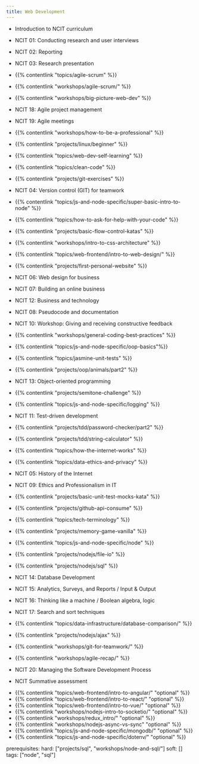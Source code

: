 ```yaml
---
title: Web Development
---
```


- Introduction to NCIT curriculum
- NCIT 01: Conducting research and user interviews
- NCIT 02: Reporting
- NCIT 03: Research presentation
- {{% contentlink "topics/agile-scrum" %}}
- {{% contentlink "workshops/agile-scrum/" %}}
- {{% contentlink "workshops/big-picture-web-dev" %}}
- NCIT 18: Agile project management
- NCIT 19: Agile meetings
- {{% contentlink "workshops/how-to-be-a-professional" %}}
- {{% contentlink "projects/linux/beginner" %}}
- {{% contentlink "topics/web-dev-self-learning" %}}
- {{% contentlink "topics/clean-code" %}}
- {{% contentlink "projects/git-exercises" %}}
- NCIT 04: Version control (GIT) for teamwork
- {{% contentlink "topics/js-and-node-specific/super-basic-intro-to-node" %}}
- {{% contentlink "topics/how-to-ask-for-help-with-your-code" %}}
- {{% contentlink "projects/basic-flow-control-katas" %}}
- {{% contentlink "workshops/intro-to-css-architecture" %}}
- {{% contentlink "topics/web-frontend/intro-to-web-design/" %}}
- {{% contentlink "projects/first-personal-website" %}}
- NCIT 06: Web design for business
- NCIT 07: Building an online business
- NCIT 12: Business and technology
- NCIT 08: Pseudocode and documentation
- NCIT 10: Workshop: Giving and receiving constructive feedback
- {{% contentlink "workshops/general-coding-best-practices" %}}
- {{% contentlink "topics/js-and-node-specific/oop-basics"%}}
- {{% contentlink "topics/jasmine-unit-tests" %}}
- {{% contentlink "projects/oop/animals/part2" %}}
- NCIT 13: Object-oriented programming
- {{% contentlink "projects/semitone-challenge" %}}
- {{% contentlink "topics/js-and-node-specific/logging" %}}
- NCIT 11: Test-driven development
- {{% contentlink "projects/tdd/password-checker/part2" %}}
- {{% contentlink "projects/tdd/string-calculator" %}}
- {{% contentlink "topics/how-the-internet-works" %}}
- {{% contentlink "topics/data-ethics-and-privacy" %}}
- NCIT 05: History of the Internet
- NCIT 09: Ethics and Professionalism in IT
- {{% contentlink "projects/basic-unit-test-mocks-kata" %}}
- {{% contentlink "projects/github-api-consume" %}}
- {{% contentlink "topics/tech-terminology" %}}
- {{% contentlink "projects/memory-game-vanilla" %}}

- {{% contentlink "topics/js-and-node-specific/node" %}}
- {{% contentlink "projects/nodejs/file-io" %}}
- {{% contentlink "projects/nodejs/sql" %}}
- NCIT 14: Database Development
- NCIT 15: Analytics, Surveys, and Reports / Input & Output
- NCIT 16: Thinking like a machine / Boolean algebra, logic
- NCIT 17: Search and sort techniques

* {{% contentlink "topics/data-infrastructure/database-comparison/" %}}

- {{% contentlink "projects/nodejs/ajax" %}}

- {{% contentlink "workshops/git-for-teamwork/" %}}
- {{% contentlink "workshops/agile-recap/" %}}

- NCIT 20: Managing the Software Development Process
- NCIT Summative assessment

* {{% contentlink "topics/web-frontend/intro-to-angular/" "optional" %}}
* {{% contentlink "topics/web-frontend/intro-to-react/" "optional" %}}
* {{% contentlink "topics/web-frontend/intro-to-vue/" "optional" %}}
* {{% contentlink "workshops/nodejs-intro-to-socketio/" "optional" %}}
* {{% contentlink "workshops/redux_intro/" "optional" %}}
* {{% contentlink "workshops/nodejs-async-vs-sync" "optional" %}}
* {{% contentlink "topics/js-and-node-specific/mongodb/" "optional" %}}
* {{% contentlink "topics/js-and-node-specific/dotenv/" "optional" %}}

prerequisites:
hard: ["projects/sql", "workshops/node-and-sql/"]
soft: []
tags: ["node", "sql"]
